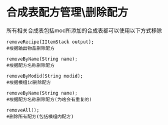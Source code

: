 # 合成表配方管理\删除配方


所有相关合成表包括mod所添加的合成表都可以使用以下方式移除

```zenscript
removeRecipe(IItemStack output);
#根据输出物品删除配方
```

```zenscript
removeByName(String name);
#根据配方名称删除配方
```

```zenscript
removeByModid(String modid);
#根据模组id删除配方
```

```zenscript
removeByName(String name);
#根据配方名称删除配方(为啥会有重复的)
```

```zenscript
removeAll();
#删除所有配方(包括模组内配方)
```



